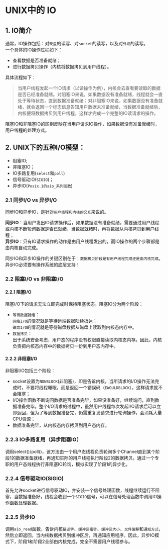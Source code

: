 #  UNIX中的 IO
## 1. IO简介
通常，IO操作包括：对`硬盘`的读写、对`socket`的读写，以及对`外设`的读写。  
一个具体的IO操作过程如下：  
- 查看数据是否准备就绪；
- 进行数据拷贝操作（内核将数据拷贝到用户线程）。  

具体流程如下：
> 当用户线程发起一个IO请求（以读操作为例），内核会去查看要读取的数据是否已经准备就绪。对阻塞IO来说，如果数据没有准备就绪，线程就会一直处于等待状态，直到数据准备就绪；对非阻塞IO来说，如果数据没有准备就绪，就会返回一个标志信息告知用户数据未准备就绪，当数据准备就绪后，内核便将数据拷贝到用户线程，这样才完成一个完整的IO读请求的操作。

阻塞IO和非阻塞IO的区别反映在当用户请求IO操作，如果数据没有准备就绪时，用户线程的处理方式。

## 2. UNIX下的五种I/O模型：  
- 阻塞IO;
- 非阻塞IO；
- IO多路复用(`select`和`poll`)
- 信号驱动IO(`SIGIO`)；
- 异步IO(`Posix.1的aio_系列函数`)

### 2.1 同步I/O vs 异步I/O
同步IO和异步IO，是针对`用户线程和内核的交互`来说的。  

**同步IO**：当用户发出IO请求操作后，如果数据没有准备就绪，需要通过用户线程或内核不断轮询数据是否已就绪，当数据就绪时，再将数据从内核拷贝到用户线程；  
**异步IO**：只有IO请求操作的动作是由用户线程发出的，而IO操作的两个步骤都是由内核自动完成。  

同步IO和异步IO操作的关键区别在于：`数据拷贝阶段是有用户线程完成还是由内核完成`。  
异步IO必须要有操作系统的底层支持！

### 2.2 阻塞I/O vs 非阻塞I/O
#### 2.2.1 阻塞I/O
阻塞I/O下的请求无法立即完成时保持阻塞状态。阻塞IO分为两个阶段：  
- `等待数据就绪`：  
`网络I/O`的情况就是等待远端数据陆续抵达；  
`磁盘I/O`的情况就是等待磁盘数据从磁盘上读取到内核态内存中。
- `数据拷贝`：  
出于系统安全考虑，用户态的程序没有权限直接读取内核态内存。因此，内核负责把内核态内存中的数据拷贝一份到用户态内存中。

#### 2.2.2 非阻塞I/O
非阻塞I/O包括三个阶段：  
- socket设置为`NONBLOCK`(非阻塞)，即是告诉内核，当所请求的I/O操作无法完成时，不要将线程睡眠，而是返回一个错误码（`EWOULDBLOCK`），这样请求就不会阻塞；
- I/O操作函数不断询问数据是否准备完毕，如果没准备好，继续询问，直到数据准备完毕。整个I/O请求的过程中，虽然用户线程每次发起I/O请求后可以立即返回，但为了等到数据准备完，仍需重复发请求进行轮询操作，会消耗大量CPU资源；
- 数据准备完毕，从内核态内存拷贝到用户态内存。

### 2.2.3 IO多路复用（异步阻塞IO）
调用select()/poll()，该方法由一个用户态线程负责轮询多个Channel直到某个阶段1的数据准备就绪，再通知实际的用户线程执行阶段2的数据拷贝。通过一个专职的用户态线程执行非阻塞IO轮询，模拟实现了阶段1的异步化。

### 2.2.4 信号驱动IO(SIGIO)
首先允许socket进行信号驱动IO，并安装一个信号处理函数，线程继续运行不阻塞，当数据准备好，线程会收到一个`SIGIO`信号，可以在信号处理函数中调用IO操作函数处理数据。

### 2.2.5 异步IO
调用`aio_read`函数，告诉内核`描述字`、`缓冲区指针`、`缓冲区大小`、`文件偏移`和`通知方式`，然后立即返回。当内核数据拷贝到缓冲区后，再通知应用程序。因此，异步IO模式下，阶段1和阶段2全部由内核完成，完全不需要用户线程参与。